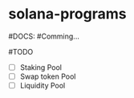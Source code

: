 # solana-programs

#DOCS:
  #Comming...
  
#TODO

- [ ] Staking Pool
- [ ] Swap token Pool
- [ ] Liquidity Pool
